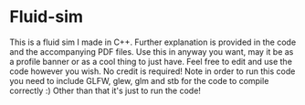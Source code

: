 # Fluid-sim
This is a fluid sim I made in C++. Further explanation is provided in the code and the accompanying PDF files.
Use this in anyway you want, may it be as a profile banner or as a cool thing to just have. Feel free to edit and use the code however you wish. No credit is required!
Note in order to run this code you need to include GLFW, glew, glm and stb for the code to compile correctly :) Other than that it's just to run the code!


